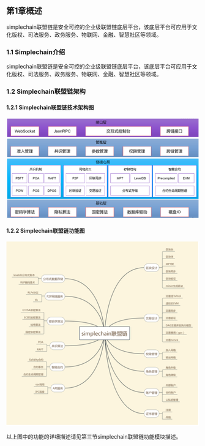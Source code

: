 ## 第1章概述
simplechain联盟链是安全可控的企业级联盟链底层平台，该底层平台可应用于文化版权、司法服务、政务服务、物联网、金融、智慧社区等领域。

### 1.1 Simplechain介绍
simplechain联盟链是安全可控的企业级联盟链底层平台，该底层平台可应用于文化版权、司法服务、政务服务、物联网、金融、智慧社区等领域。

### 1.2 Simplechain联盟链架构
#### 1.2.1 Simplechain联盟链技术架构图
![RUNOOB 图标](images/jsjgt.png)


#### 1.2.2 Simplechain联盟链功能图
![RUNOOB 图标](images/gnjgt.png)

以上图中的功能的详细描述请见第三节simplechain联盟链功能模块描述。